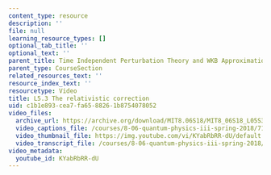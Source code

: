```yaml
---
content_type: resource
description: ''
file: null
learning_resource_types: []
optional_tab_title: ''
optional_text: ''
parent_title: Time Independent Perturbation Theory and WKB Approximation
parent_type: CourseSection
related_resources_text: ''
resource_index_text: ''
resourcetype: Video
title: L5.3 The relativistic correction
uid: c1b1e893-cea7-fa65-8826-1b8754078052
video_files:
  archive_url: https://archive.org/download/MIT8.06S18/MIT8_06S18_L05S3_300k.mp4
  video_captions_file: /courses/8-06-quantum-physics-iii-spring-2018/71e19b721e5e5ebaa269014cfa486032_KYabRbRR-dU.vtt
  video_thumbnail_file: https://img.youtube.com/vi/KYabRbRR-dU/default.jpg
  video_transcript_file: /courses/8-06-quantum-physics-iii-spring-2018/27804649d8a77da7ae025f841dad4bd0_KYabRbRR-dU.pdf
video_metadata:
  youtube_id: KYabRbRR-dU
---
```

